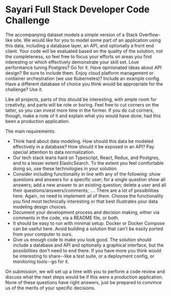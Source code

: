 # Sayari Full Stack Developer Code Challenge

The accompanying dataset models a simple version of a Stack Overflow-like site. We would like for you to model some part of an application using this data, including a database layer, an API, and optionally a front end client. Your code will be evaluated based on the quality of the solution, not the completeness, so feel free to focus your efforts on areas you find interesting or which effectively demonstrate your skill set. Love performance tuning Postgres? Go for it. Have opinionated ideas about API design? Be sure to include them. Enjoy cloud platform management or container orchestration (we use Kubernetes)? Include an example config. Have a different database of choice you think would be appropriate for the challenge? Use it.

Like all projects, parts of this should be interesting, with ample room for creativity, and parts will be rote or boring. Feel free to cut corners on the latter, so you can invest more time in the former. If you do cut corners, though, make a note of it and explain what you would have done, had this been a production application.

The main requirements:
* Think hard about data modeling. How should this data be modeled effectively in a database? How should it be exposed in an API? Pay special attention to data normalization.
* Our tech stack leans hard on Typescript, React, Redux, and Postgres, and to a lesser extent ElasticSearch. To the extent you feel comfortable doing so, use these technologies in your solution.
* Consider including functionality in line with any of the following: show questions and answers for a specific user; for a single question show all answers; add a new answer to an existing question; delete a user and all their questions/answers/comments; .... There are a lot of possibilities here. Again, no need to implement all of them. Choose the functionality you find most technically interesting or that best illustrates your data modeling design choices.
* Document your development process and decision making, either via comments in the code, via a README file, or both.
* It should be easy to run with minimal setup. Docker or Docker Compose can be useful here. Avoid building a solution that can't be easily ported from your computer to ours.
* Give us enough code to make you look good. The solution should include a database and API and optionally a graphical interface, but the possibilities don't need to end there. If you have more you think would be interesting to share--like a test suite, or a deployment config, or monitoring tools--go for it.

On submission, we will set up a time with you to perform a code review and discuss what the next steps would be if this were a production application. None of these questions have right answers, just be prepared to convince us of the merits of your specific decisions.
